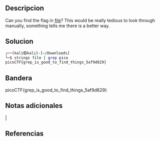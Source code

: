 ## Descripcion

Can you find the flag in [file](https://jupiter.challenges.picoctf.org/static/515f19f3612bfd97cd3f0c0ba32bd864/file)? This would be really tedious to look through manually, something tells me there is a better way.

## Solucion
``` bash
┌──(kali㉿kali)-[~/Downloads]
└─$ strings file | grep pico
picoCTF{grep_is_good_to_find_things_5af9d829}

```

## Bandera
picoCTF{grep_is_good_to_find_things_5af9d829}

## Notas adicionales
|

## Referencias
